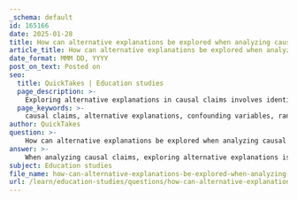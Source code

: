```yaml
---
_schema: default
id: 165166
date: 2025-01-28
title: How can alternative explanations be explored when analyzing causal claims?
article_title: How can alternative explanations be explored when analyzing causal claims?
date_format: MMM DD, YYYY
post_on_text: Posted on
seo:
  title: QuickTakes | Education studies
  page_description: >-
    Exploring alternative explanations in causal claims involves identifying confounding variables, utilizing randomized controlled trials, conducting longitudinal studies, performing statistical controls, testing alternative hypotheses, engaging in peer review, and critically evaluating research design.
  page_keywords: >-
    causal claims, alternative explanations, confounding variables, randomized controlled trials, longitudinal studies, statistical controls, alternative hypotheses, peer review, research design
author: QuickTakes
question: >-
    How can alternative explanations be explored when analyzing causal claims?
answer: >-
    When analyzing causal claims, exploring alternative explanations is essential to ensure a comprehensive understanding of the relationships between variables. Here are several strategies to effectively explore these alternative explanations:\n\n1. **Identify Confounding Variables**: Confounding variables are external factors that may influence both the independent and dependent variables, potentially leading to a false impression of causation. For instance, if a study suggests that increased physical activity leads to weight loss, it is crucial to consider whether dietary habits or metabolic rates could also be influencing the results. Identifying and controlling for these confounding variables can help clarify the true nature of the relationship.\n\n2. **Use Randomized Controlled Trials (RCTs)**: RCTs are considered the gold standard in experimental research for establishing causation. By randomly assigning participants to treatment and control groups, researchers can minimize the impact of confounding variables and better isolate the effect of the independent variable on the dependent variable. This design helps to rule out alternative explanations by ensuring that any observed effects are likely due to the intervention being tested.\n\n3. **Conduct Longitudinal Studies**: Longitudinal studies track the same subjects over time, allowing researchers to observe changes and establish temporal relationships between variables. This approach can help determine whether changes in the independent variable precede changes in the dependent variable, thereby supporting or refuting causal claims. It also allows for the examination of how other variables may influence the relationship over time.\n\n4. **Perform Statistical Controls**: Utilizing statistical techniques, such as regression analysis, can help control for potential confounding variables. By including these variables in the analysis, researchers can assess the strength and significance of the relationship between the primary independent and dependent variables while accounting for the influence of other factors.\n\n5. **Explore Alternative Hypotheses**: Actively considering and testing alternative hypotheses can provide insights into other potential explanations for the observed outcomes. For example, if a study finds that a new medication reduces symptoms of a disease, researchers should also investigate whether the improvement could be attributed to a placebo effect or other concurrent treatments the participants may be receiving.\n\n6. **Engage in Peer Review and Replication**: Sharing research findings with the scientific community through peer review can help identify overlooked alternative explanations. Additionally, replication studies can confirm the original findings and help establish whether the observed effects are consistent across different populations and settings.\n\n7. **Critical Evaluation of Research Design**: A thorough examination of the research design is crucial. This includes assessing whether the study adequately controlled for biases, whether the sample size was sufficient, and whether the methods used for data collection were appropriate. A well-designed study is more likely to yield valid conclusions regarding causal relationships.\n\nBy employing these strategies, researchers can effectively explore alternative explanations and enhance the validity of their causal claims. Understanding that correlation does not imply causation is fundamental, and being open to alternative explanations fosters a more rigorous and critical approach to research.
subject: Education studies
file_name: how-can-alternative-explanations-be-explored-when-analyzing-causal-claims.md
url: /learn/education-studies/questions/how-can-alternative-explanations-be-explored-when-analyzing-causal-claims
---
```


&nbsp;